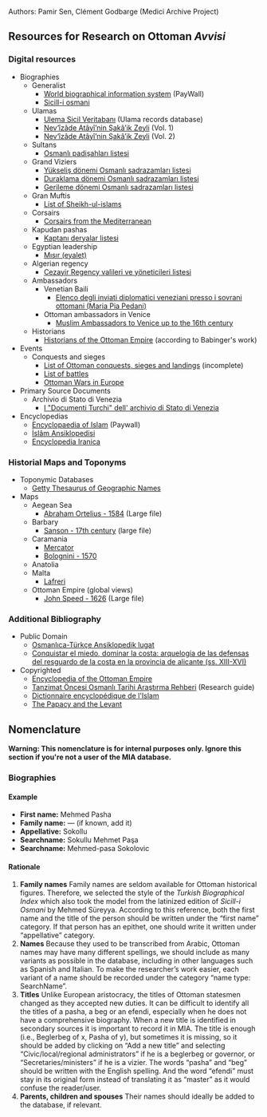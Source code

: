 Authors: Pamir Sen, Clément Godbarge (Medici Archive Project)

## Resources for Research on Ottoman *Avvisi*

### Digital resources
- Biographies
    -   Generalist
        -   [World biographical information system](https://wbis.degruyter.com) (PayWall)
        -   [Sicill-i osmani](https://archive.org/details/sicill-i.osmani_01/Sicill-i.Osmani_01/mode/1up)  
    -   Ulamas
        -   [Ulema Sicil Veritabanı](http://ktp.isam.org.tr/?url=ulemasicil/) (Ulama records database)
        -   [Nev‘îzâde Atâyî’nin Şakâ’ik Zeyli](https://archive.org/details/Hadikul-HakikFTekmileti-akik1.Cilt-NevzdeAty) (Vol. 1)
        -   [Nev‘îzâde Atâyî’nin Şakâ’ik Zeyli](https://archive.org/details/Hadikul-HakikFTekmileti-akik2.Cilt-NevzdeAty) (Vol. 2)
    -   Sultans
        -   [Osmanlı padişahları listesi](https://tr.wikipedia.org/wiki/Osmanl%C4%B1_padi%C5%9Fahlar%C4%B1_listesi)
    -   Grand Viziers
        -   [Yükseliş dönemi Osmanlı sadrazamları listesi](https://tr.wikipedia.org/wiki/Y%C3%BCkseli%C5%9F_d%C3%B6nemi_Osmanl%C4%B1_sadrazamlar%C4%B1_listesi)
        -   [Duraklama dönemi Osmanlı sadrazamları listesi](https://tr.wikipedia.org/wiki/Duraklama_d%C3%B6nemi_Osmanl%C4%B1_sadrazamlar%C4%B1_listesi)
        -   [Gerileme dönemi Osmanlı sadrazamları listesi](https://tr.wikipedia.org/wiki/Gerileme_d%C3%B6nemi_Osmanl%C4%B1_sadrazamlar%C4%B1_listesi)
    -   Gran Muftis
        -   [List of Sheikh-ul-islams](https://tr.wikipedia.org/wiki/Osmanl%C4%B1_%C5%9Feyh%C3%BClislamlar%C4%B1_listesi)
    -   Corsairs
        -   [Corsairs from the Mediterranean](https://corsaridelmediterraneo.it/)
    -   Kapudan pashas
        -   [Kaptanı deryalar listesi](https://tr.wikipedia.org/wiki/Kaptan-%C4%B1_deryalar_listesi)
    -   Egyptian leadership
        -   [Mısır (eyalet)](https://tr.wikipedia.org/wiki/M%C4%B1s%C4%B1r_(eyalet))  
    -   Algerian regency 
        -   [Cezayir Regency valileri ve yöneticileri listesi](https://stringfixer.com/tr/List_of_Pasha_and_Dey_of_Algiers)
    -   Ambassadors
        -   Venetian Baili
            -   [Elenco degli inviati diplomatici veneziani presso i sovrani ottomani (Maria Pia Pedani)](https://iris.unive.it/retrieve/handle/10278/14216/17947/044_ejos_elenco%20inviati.pdf) 
        -   Ottoman ambassadors in Venice
            -   [Muslim Ambassadors to Venice up to the 16th century](https://books.openedition.org/pur/62192?lang=en)          
    -   Historians
        -   [Historians of the Ottoman Empire](https://ottomanhistorians.uchicago.edu/) (according to Babinger's work)       
- Events
    -   Conquests and sieges
        -   [List of Ottoman conquests, sieges and landings](https://en.wikipedia.org/wiki/List_of_Ottoman_conquests,_sieges_and_landings) (incomplete)
        -   [List of battles](https://en.wikipedia.org/wiki/List_of_battles_involving_the_Ottoman_Empire)
        -   [Ottoman Wars in Europe](https://en.wikipedia.org/wiki/Ottoman_wars_in_Europe)
- Primary Source Documents
    - Archivio di Stato di Venezia
        -   [I "Documenti Turchi" dell' archivio di Stato di Venezia](http://www.archivi.beniculturali.it/dga/uploads/documents/Strumenti/5156eeece7a3c.pdf)  
- Encyclopedias
    - [Encyclopaedia of Islam](https://referenceworks.brillonline.com/browse/encyclopaedia-of-islam-2) (Paywall)
    - [İslâm Ansiklopedisi](https://islamansiklopedisi.org.tr)
    - [Encyclopedia Iranica](https://iranicaonline.org/)

### Historial Maps and Toponyms
- Toponymic Databases
    - [Getty Thesaurus of Geographic Names](https://www.getty.edu/research/tools/vocabularies/tgn/)
- Maps
    - Aegean Sea
        - [Abraham Ortelius - 1584](https://commons.wikimedia.org/wiki/File:1584_map_of_Greece_by_Abraham_Ortelius.jpg#/media/File:1584_map_of_Greece_by_Abraham_Ortelius.jpg) (Large file)
    - Barbary
        - [Sanson - 17th century](https://s3.amazonaws.com/omeka-net/3379/archive/files/b5c6ef8a213daf09a518be8da65b3b19.jpg?AWSAccessKeyId=AKIAI3ATG3OSQLO5HGKA&Expires=1664409600&Signature=8qpN4eixv5hlkC9p6db%2BzcK4lT4%3D) (large file)
    - Caramania
       - [Mercator](https://en.wikipedia.org/wiki/Carmania_%28region%29#/media/File:Mercator_Map_(1578)_-_Asiae-Tabula_IX.jpg)
       - [Bolognini - 1570](https://upload.wikimedia.org/wikipedia/commons/5/51/1570_map_of_Asia_minor.jpg)
    - Anatolia
    - Malta
       - [Lafreri](https://militarymaps.rct.uk/ottoman-habsburg-wars-1521-1791/siege-of-malta-1565-isola-di-malta) 
    - Ottoman Empire (global views)
        - [John Speed - 1626](https://upload.wikimedia.org/wikipedia/commons/a/a3/The_Turkish_Empire._Newly_Augmented_by_John_Speed._1626.jpg) (Large file)

### Additional Bibliography
- Public Domain
    - [Osmanlıca-Türkçe Ansiklopedik lugat](https://archive.org/details/Osmanlca-TTrkreAnsiklopedikLkgat/page/n12/mode/1up)
    - [Conquistar el miedo, dominar la costa: arquelogía de las defensas del resguardo de la costa en la provincia de alicante (ss. XIII-XVI)](https://www.marqalicante.com/contenido/publicaciones/pub_135.pdf)  
- Copyrighted
    - [Encyclopedia of the Ottoman Empire](https://www.worldcat.org/title/encyclopedia-of-the-ottoman-empire/oclc/1295930872)
    - [Tanzimat Öncesi Osmanlı Tarihi Araştırma Rehberi](http://www.worldcat.org/oclc/1089193996) (Research guide)
    - [Dictionnaire encyclopédique de l'Islam](https://www.worldcat.org/title/dictionnaire-encyclopedique-de-lislam/oclc/1023961363)
    - [The Papacy and the Levant](http://www.worldcat.org/oclc/797187801)

## Nomenclature

**Warning: This nomenclature is for internal purposes only. Ignore this section if you're not a user of the MIA database.**

### Biographies
#### Example 
- **First name:** Mehmed Pasha
- **Family name:** — (if known, add it)
- **Appellative:** Sokollu
- **Searchname:** Sokullu Mehmet Paşa
- **Searchname:** Mehmed-pasa Sokolovic

#### Rationale
1. **Family names** Family names are seldom available for Ottoman historical figures. Therefore, we selected the style of the _Turkish Biographical Index_ which also took the model from the latinized edition of _Sicill-i Osmani_ by Mehmed Süreyya. According to this reference, both the first name and the title of the person should be written under the “first name” category. If that person has an epithet, one should write it written under “appellative” category.  
2. **Names** Because they used to be transcribed from Arabic, Ottoman names may have many different spellings, we should include as many variants as possible in the database, including in other languages such as Spanish and Italian. To make the researcher’s work easier, each variant of a name should be recorded under the category “name type: SearchName”. 
3. **Titles** Unlike European aristocracy, the titles of Ottoman statesmen changed as they accepted new duties. It can be difficult to identify all the titles of a pasha, a beg or an efendi, especially when he does not have a comprehensive biography. When a new title is identified in secondary sources it is important to record it in MIA. The title is enough (i.e., Beglerbeg of x, Pasha of y), but sometimes it is missing, so it should be added by clicking on “Add a new title” and selecting “Civic/local/regional administrators” if he is a beglerbeg or governor, or “Secretaries/ministers” if he is a vizier. The words “pasha” and “beg” should be written with the English spelling. And the word “efendi” must stay in its original form instead of translating it as “master” as it would confuse the reader/user.
4. **Parents, children and spouses** Their names should ideally be added to the database, if relevant.  
